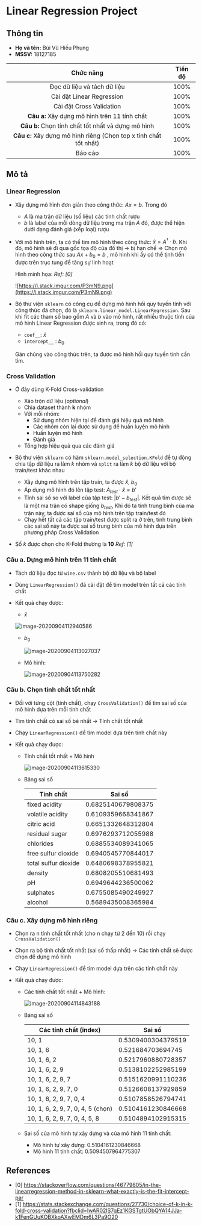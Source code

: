# Linear Regression Project
 ## Thông tin

* **Họ và tên:** Bùi Vũ Hiếu Phụng
* **MSSV:** 18127185

|                          Chức năng                           | Tiến độ |
| :----------------------------------------------------------: | :-----: |
|                 Đọc dữ liệu và tách dữ liệu                  |  100%   |
|                  Cài đặt Linear Regression                   |  100%   |
|                   Cài đặt Cross Validation                   |  100%   |
|        **Câu a:** Xây dựng mô hình trên 11 tính chất         |  100%   |
|      **Câu b:** Chọn tính chất tốt nhất và dựng mô hình      |  100%   |
| **Câu c:** Xây dựng mô hình riêng (Chọn top x tính chất tốt nhất) |  100%   |
|                           Báo cáo                            |  100%   |



## Mô tả

### Linear Regression

* Xây dựng mô hình đơn giản theo công thức: $Ax=b$. Trong đó
  * $A$ là ma trận dữ liệu (số liệu) các tính chất rượu
  * $b$ là label của mỗi dòng dữ liệu trong ma trận $A$ đó, được thể hiện dưới dạng đánh giá (xếp loại) rượu
  
* Với mô hình trên, ta có thể tìm mô hình theo công thức: $\hat{x}=A^\dagger\cdot b$. Khi đó, mô hình sẽ đi qua gốc tọa độ của đồ thị $\rightarrow$ bị hạn chế
  $\Rightarrow$ Chọn mô hình theo công thức sau $Ax+b_0=b$ , mô hình khi ấy có thể tịnh tiến được trên trục tung để tăng sự linh hoạt

  Hình minh họa: *Ref: [0]*

  ![https://i.stack.imgur.com/P3mN9.png](https://i.stack.imgur.com/P3mN9.png)

* Bộ thư viện `sklearn` có công cụ để dựng mô hình hồi quy tuyến tính với công thức đã chọn, đó là `sklearn.linear_model.LinearRegression`. Sau khi fit các tham số bao gồm $A$ và $b$ vào mô hình, rất nhiều thuộc tính của mô hình Linear Regression được sinh ra, trong đó có:

  * `coef__`: $\hat{x}$
  * `intercept__` : $b_0$

  Gán chúng vào công thức trên, ta được mô hình hồi quy tuyến tính cần tìm.

### Cross Validation

* Ở đây dùng K-Fold Cross-validation
  * Xáo trộn dữ liệu (*optional*)
  * Chia dataset thành **k** nhóm
  * Với mỗi nhóm:
    * Sử dụng nhóm hiện tại để đánh giá hiệu quả mô hình
    * Các nhóm còn lại được sử dụng để huấn luyện mô hình
    * Huấn luyện mô hình
    * Đánh giá
  * Tổng hợp hiệu quả qua các đánh giá

* Bộ thư viện `sklearn` có hàm `sklearn.model_selection.KFold` để tự động chia tập dữ liệu ra làm $k$ nhóm và `split` ra làm $k$ bộ dữ liệu với bộ train/test khác nhau
  * Xây dựng mô hình trên tập train, ta được $\hat{x}$, $b_0$
  * Áp dụng mô hình đó lên tập test: $A_{test}\cdot \hat{x}=b'$
  * Tính sai số so với label của tập test: $|b'-b_{test}|$. Kết quả tìm được sẽ là một ma trận có shape giống $b_{test}$, Khi đó ta tính trung bình của ma trận này, ta được sai số của mô hình trên tập train/test đó
  * Chạy hết tất cả các tập train/test được split ra ở trên, tính trung bình các sai số này ta được sai số trung bình của mô hình dựa trên phương pháp Cross Validation
* Số $k$ được chọn cho K-Fold thường là **10** *Ref: [1]*

### Câu a. Dựng mô hình trên 11 tính chất

* Tách dữ liệu đọc từ `wine.csv` thành bộ dữ liệu và bộ label

* Dùng `LinearRegression()` đã cài đặt để tìm model trên tất cả các tính chất

  

* Kết quả chạy được:

  * $\hat{x}$

  ![image-20200904112940586](C:\Users\Neo\AppData\Roaming\Typora\typora-user-images\image-20200904112940586.png)

  * $b_0$

    ![image-20200904113027037](C:\Users\Neo\AppData\Roaming\Typora\typora-user-images\image-20200904113027037.png)

  * Mô hình:

    ![image-20200904113750282](C:\Users\Neo\AppData\Roaming\Typora\typora-user-images\image-20200904113750282.png)



### Câu b. Chọn tính chất tốt nhất

* Đối với từng cột (tính chất), chạy `CrossValidation()` để tìm sai số của mô hình dựa trên mỗi tính chất

* Tìm tính chất có sai số bé nhất $\rightarrow$ Tính chất tốt nhất

* Chạy `LinearRegression()` để tìm model dựa trên tính chất này

  

* Kết quả chạy được:

  * Tính chất tốt nhất + Mô hình

    ![image-20200904113615330](C:\Users\Neo\AppData\Roaming\Typora\typora-user-images\image-20200904113615330.png)

  * Bảng sai số

    | Tính chất            | Sai số             |
    | -------------------- | ------------------ |
    | fixed acidity        | 0.6825140679808375 |
    | volatile acidity     | 0.6109359668341867 |
    | citric acid          | 0.6651332648312804 |
    | residual sugar       | 0.6976293712055988 |
    | chlorides            | 0.6885534089341065 |
    | free sulfur dioxide  | 0.6940545770844017 |
    | total sulfur dioxide | 0.6480698378955821 |
    | density              | 0.6808205510681493 |
    | pH                   | 0.6949644236500062 |
    | sulphates            | 0.6755085490249927 |
    | alcohol              | 0.5689435008365984 |



### Câu c. Xây dựng mô hình riêng

* Chọn ra n tính chất tốt nhất (cho n chạy từ 2 đến 10) rồi chạy `CrossValidation()`

* Chọn ra bộ tính chất tốt nhất (sai số thấp nhất) $\rightarrow$ Các tính chất sẽ được chọn để dựng mô hình

* Chạy `LinearRegression()` để tìm model dựa trên các tính chất này

  

* Kết quả chạy được:

  * Các tính chất tốt nhất + Mô hình:

    ![image-20200904114843188](C:\Users\Neo\AppData\Roaming\Typora\typora-user-images\image-20200904114843188.png)

  * Bảng sai số
  
    | Các tính chất (index)                     | Sai số             |
    | ----------------------------------------- | ------------------ |
    | 10,  1                                    | 0.5309400304379519 |
    | 10,  1,  6                                | 0.521684703694745  |
    | 10,  1,  6,  2                            | 0.5217960880728357 |
    | 10,  1,  6,  2,  9                        | 0.5138102252985199 |
    | 10,  1,  6,  2,  9,  7                    | 0.5151620991110236 |
    | 10,  1,  6,  2,  9,  7,  0                | 0.5126608137929859 |
    | 10,  1,  6,  2,  9,  7,  0,  4            | 0.5107858526794741 |
    | 10,  1,  6,  2,  9,  7,  0,  4,  5 (chọn) | 0.5104161230846668 |
    | 10,  1,  6,  2,  9,  7,  0,  4,  5,  8    | 0.5104894102915315 |
  
  * Sai số của mô hình tự xây dựng và của mô hình 11 tính chất:
  
    * Mô hình tự xây dựng: 0.5104161230846668
    * Mô hình 11 tính chất: 0.5094507964775307

## References

* [0] https://stackoverflow.com/questions/46779605/in-the-linearregression-method-in-sklearn-what-exactly-is-the-fit-intercept-par
* [1] https://stats.stackexchange.com/questions/27730/choice-of-k-in-k-fold-cross-validation?fbclid=IwAR02IS7qEz1KGSTgtUObQYA14JJa-k1FenGUuKOBXkoAXwEMDm6L3Pa9O20